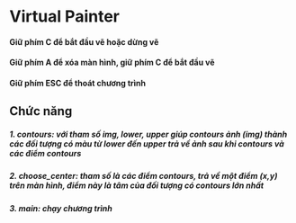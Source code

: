 # Virtual Painter

#### Giữ phím C để bắt đầu vẽ hoặc dừng vẽ
#### Giữ phím A để xóa màn hình, giữ phím C để bắt đầu vẽ
#### Giữ phím ESC để thoát chương trình

## Chức năng
##### 1. contours: với tham số img, lower, upper giúp contours ảnh (img) thành các đối tượng có màu từ lower đến upper trả về ảnh sau khi contours và các điểm contours
##### 2. choose_center: tham số là các điểm contours, trả về một điểm (x,y) trên màn hình, điểm này là tâm của đối tượng có contours lớn nhất
##### 3. main: chạy chương trình